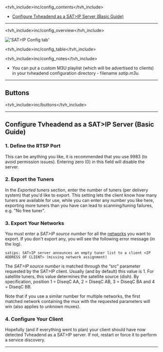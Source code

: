 <tvh_include>inc/config_contents</tvh_include>

* [Configure Tvheadend as a SAT>IP Server (Basic Guide)](#configure-tvheadend-as-a-sat-ip-server-basic-guide-)

---

<tvh_include>inc/config_overview</tvh_include>

!['SAT\>IP Config tab'](static/img/doc/config/satip_server.png)

<tvh_include>inc/config_table</tvh_include>

<tvh_include>inc/config_notes</tvh_include>

* You can put a custom M3U playlist (which will be advertised to clients) in your tvheadend configuration directory - filename *satip.m3u*.

---

## Buttons

<tvh_include>inc/buttons</tvh_include>

---

## Configure Tvheadend as a SAT>IP Server (Basic Guide)

### 1. Define the RTSP Port

This can be anything you like, it is recommended that you use 9983 
(to avoid permission issues). Entering zero (0) in this field will 
disable the server. 

### 2. Export the Tuners

In the *Exported tuners* section, enter the number of tuners (per 
delivery system) that you'd like to export. This setting lets the 
client know how many tuners are available for use, while you can enter 
any number you like here, exporting more tuners than you have can lead 
to scanning/tuning failures, e.g. "No free tuner".

### 3. Export Your Networks

You must enter a *SAT\>IP source number* for all the 
[networks](class/mpegts_network) you want to export. If you don't export 
any, you will see the following error message (in the log).

`satips: SAT>IP server announces an empty tuner list to a client <IP ADDRESS OF CLIENT> (missing network assignment)` 

The *SAT\>IP source number* is matched through the “src” parameter 
requested by the SAT\>IP client. Usually (and by default) this value 
is 1. For satellite tuners, this value determines the satellite source 
(dish). By specification, position 1 = DiseqC AA, 2 = DiseqC AB, 3 = 
DiseqC BA and 4 = DiseqC BB.

Note that if you use a similar number for multiple 
networks, the first matched network containing the mux with the 
requested parameters will win (also applies to unknown muxes).

### 4. Configure Your Client

Hopefully (and if everything went to plan) your client should have 
now detected Tvheadend as a SAT\>IP server. If not, restart or force 
it to perform a service discovery.

---
